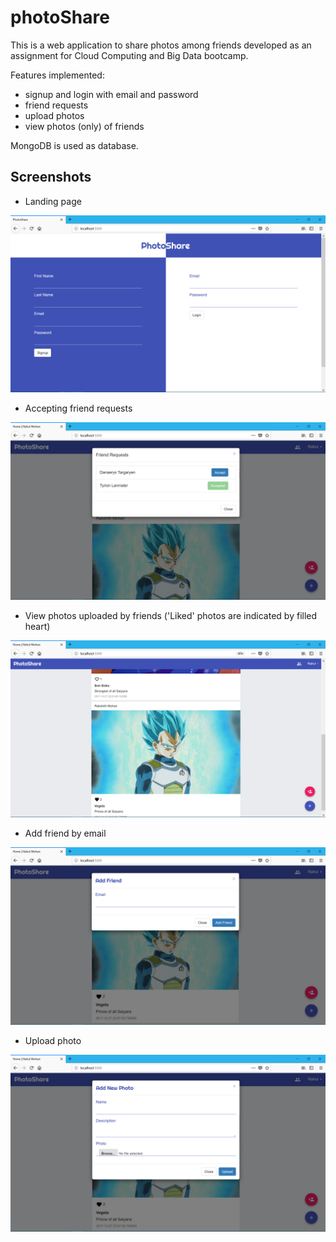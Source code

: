 # photoShare

This is a web application to share photos among friends developed as an assignment for Cloud Computing and Big Data bootcamp.

Features implemented:
- signup and login with email and password
- friend requests
- upload photos
- view photos (only) of friends

MongoDB is used as database.

## Screenshots
- Landing page
<img src="/screenshots/01login.png" alt="Landing page"/>


- Accepting friend requests
<img src="/screenshots/02friend_requests.png" alt="Accepting friend requests"/>


- View photos uploaded by friends ('Liked' photos are indicated by filled heart)
<img src="/screenshots/03photo_feed.png" alt="View photos uploaded by friends"/>


- Add friend by email
<img src="/screenshots/04add_friend_email.png" alt="Add friend by email"/>


- Upload photo
<img src="/screenshots/05add_photo.png" alt="Upload photo"/>
